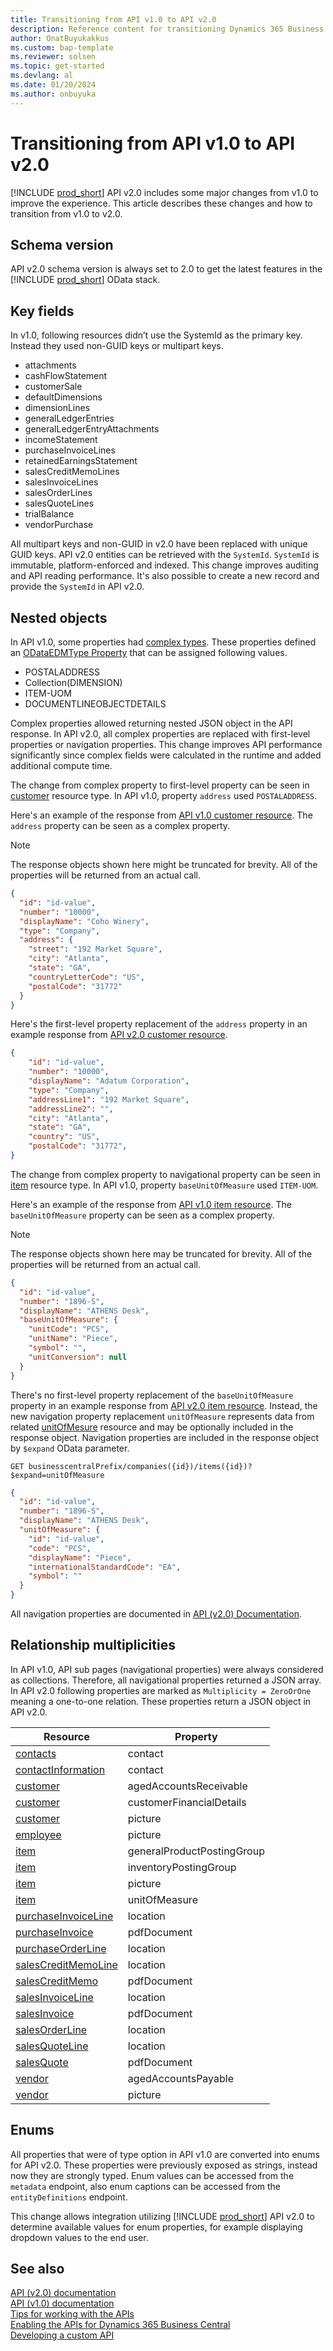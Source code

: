 ```yaml
---
title: Transitioning from API v1.0 to API v2.0
description: Reference content for transitioning Dynamics 365 Business Central v1.0 API to v2.0.
author: OnatBuyukakkus
ms.custom: bap-template
ms.reviewer: solsen
ms.topic: get-started
ms.devlang: al
ms.date: 01/20/2024
ms.author: onbuyuka
---
```


# Transitioning from API v1.0 to API v2.0

[!INCLUDE [prod_short](../../includes/prod_short.md)] API v2.0 includes some major changes from v1.0 to improve the experience. This article describes these changes and how to transition from v1.0 to v2.0.

## Schema version

API v2.0 schema version is always set to 2.0 to get the latest features in the [!INCLUDE [prod_short](../../includes/prod_short.md)] OData stack.

## Key fields

In v1.0, following resources didn’t use the SystemId as the primary key. Instead they used non-GUID keys or multipart keys.

- attachments
- cashFlowStatement
- customerSale
- defaultDimensions
- dimensionLines
- generalLedgerEntries
- generalLedgerEntryAttachments
- incomeStatement
- purchaseInvoiceLines
- retainedEarningsStatement
- salesCreditMemoLines
- salesInvoiceLines
- salesOrderLines
- salesQuoteLines
- trialBalance
- vendorPurchase

All multipart keys and non-GUID in v2.0 have been replaced with unique GUID keys. API v2.0 entities can be retrieved with the `SystemId`. `SystemId` is immutable, platform-enforced and indexed. This change improves auditing and API reading performance. It's also possible to create a new record and provide the `SystemId` in API v2.0.

## Nested objects

In API v1.0, some properties had [complex types](../v1.0/resources/dynamics_complextypes.md). These properties defined an [ODataEDMType Property](../../developer/properties/devenv-odataedmtype-property.md) that can be assigned following values.

- POSTALADDRESS
- Collection(DIMENSION)
- ITEM-UOM
- DOCUMENTLINEOBJECTDETAILS

Complex properties allowed returning nested JSON object in the API response. In API v2.0, all complex properties are replaced with first-level properties or navigation properties. This change improves API performance significantly since complex fields were calculated in the runtime and added additional compute time.

The change from complex property to first-level property can be seen in [customer](../v2.0/resources/dynamics_customer.md) resource type. In API v1.0, property `address` used `POSTALADDRESS`. 

Here's an example of the response from [API v1.0 customer resource](../v1.0/api/dynamics_customer_get.md). The `address` property can be seen as a complex property.

> [!NOTE]  
> The response objects shown here might be truncated for brevity. All of the properties will be returned from an actual call.

```json
{
  "id": "id-value",
  "number": "10000",
  "displayName": "Coho Winery",
  "type": "Company",
  "address": {
    "street": "192 Market Square",
    "city": "Atlanta",
    "state": "GA",
    "countryLetterCode": "US",
    "postalCode": "31772"
  }
}
```

Here's the first-level property replacement of the `address` property in an example response from [API v2.0 customer resource](../v2.0/api/dynamics_customer_get.md).

```json
{
    "id": "id-value",
    "number": "10000",
    "displayName": "Adatum Corporation",
    "type": "Company",
    "addressLine1": "192 Market Square",
    "addressLine2": "",
    "city": "Atlanta",
    "state": "GA",
    "country": "US",
    "postalCode": "31772",
}
```

The change from complex property to navigational property can be seen in [item](../v2.0/resources/dynamics_item.md) resource type. In API v1.0, property `baseUnitOfMeasure` used `ITEM-UOM`. 

Here's an example of the response from [API v1.0 item resource](../v1.0/api/dynamics_item_get.md). The `baseUnitOfMeasure` property can be seen as a complex property.

> [!NOTE]  
> The response objects shown here may be truncated for brevity. All of the properties will be returned from an actual call.

```json
{
  "id": "id-value",
  "number": "1896-S",
  "displayName": "ATHENS Desk",
  "baseUnitOfMeasure": {
    "unitCode": "PCS",
    "unitName": "Piece",
    "symbol": "",
    "unitConversion": null
  }
}
```

There's no first-level property replacement of the `baseUnitOfMeasure` property in an example response from [API v2.0 item resource](../v2.0/api/dynamics_item_get.md). Instead, the new navigation property replacement `unitOfMeasure` represents data from related [unitOfMesure](../v2.0/resources/dynamics_unitOfMeasure.md) resource and may be optionally included in the response object. Navigation properties are included in the response object by `$expand` OData parameter.

```
GET businesscentralPrefix/companies({id})/items({id})?$expand=unitOfMeasure
```
```json
{
  "id": "id-value",
  "number": "1896-S",
  "displayName": "ATHENS Desk",
  "unitOfMeasure": {
    "id": "id-value",
    "code": "PCS",
    "displayName": "Piece",
    "internationalStandardCode": "EA",
    "symbol": ""
  }
}
```

All navigation properties are documented in [API (v2.0) Documentation](index.md).

## Relationship multiplicities

In API v1.0, API sub pages (navigational properties) were always considered as collections. Therefore, all navigational properties returned a JSON array. In API v2.0 following properties are marked as `Multiplicity = ZeroOrOne` meaning a one-to-one relation. These properties return a JSON object in API v2.0.

| Resource                                                                 | Property                   |
|--------------------------------------------------------------------------|----------------------------|
| [contacts](../v2.0/resources/dynamics_contact.md)                        | contact                    |
| [contactInformation](../v2.0/resources/dynamics_contactInformation.md)   | contact                    |
| [customer](../v2.0/resources/dynamics_customer.md)                       | agedAccountsReceivable     |
| [customer](../v2.0/resources/dynamics_customer.md)                       | customerFinancialDetails   |
| [customer](../v2.0/resources/dynamics_customer.md)                       | picture                    |
| [employee](../v2.0/resources/dynamics_employee.md)                       | picture                    |
| [item](../v2.0/resources/dynamics_item.md)                               | generalProductPostingGroup |
| [item](../v2.0/resources/dynamics_item.md)                               | inventoryPostingGroup      |
| [item](../v2.0/resources/dynamics_item.md)                               | picture                    |
| [item](../v2.0/resources/dynamics_item.md)                               | unitOfMeasure              |
| [purchaseInvoiceLine](../v2.0/resources/dynamics_purchaseInvoiceLine.md) | location                   |
| [purchaseInvoice](../v2.0/resources/dynamics_purchaseInvoice.md)         | pdfDocument                |
| [purchaseOrderLine](../v2.0/resources/dynamics_purchaseOrderLine.md)     | location                   |
| [salesCreditMemoLine](../v2.0/resources/dynamics_salesCreditMemoLine.md) | location                   |
| [salesCreditMemo](../v2.0/resources/dynamics_salesCreditMemo.md)         | pdfDocument                |
| [salesInvoiceLine](../v2.0/resources/dynamics_salesInvoiceLine.md)       | location                   |
| [salesInvoice](../v2.0/resources/dynamics_salesInvoice.md)               | pdfDocument                |
| [salesOrderLine](../v2.0/resources/dynamics_salesOrderLine.md)           | location                   |
| [salesQuoteLine](../v2.0/resources/dynamics_salesQuoteLine.md)           | location                   |
| [salesQuote](../v2.0/resources/dynamics_salesQuote.md)                   | pdfDocument                |
| [vendor](../v2.0/resources/dynamics_vendor.md)                           | agedAccountsPayable        |
| [vendor](../v2.0/resources/dynamics_vendor.md)                           | picture                    |

## Enums

All properties that were of type option in API v1.0 are converted into enums for API v2.0. These properties were previously exposed as strings, instead now they are strongly typed. Enum values can be accessed from the `metadata` endpoint, also enum captions can be accessed from the `entityDefinitions` endpoint.

This change allows integration utilizing [!INCLUDE [prod_short](../../developer/includes/prod_short.md)] API v2.0 to determine available values for enum properties, for example displaying dropdown values to the end user.

## See also

[API (v2.0) documentation](index.md)  
[API (v1.0) documentation](../v1.0/index.md)  
[Tips for working with the APIs](../../developer/devenv-connect-apps-tips.md)     
[Enabling the APIs for Dynamics 365 Business Central](enabling-apis-for-dynamics-nav.md)   
[Developing a custom API](../../developer/devenv-develop-custom-api.md)  